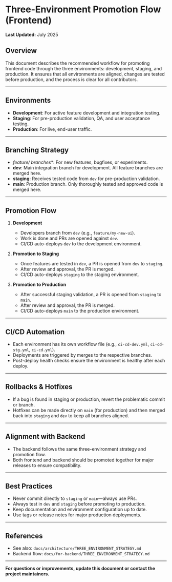 # Three-Environment Promotion Flow (Frontend)

**Last Updated:** July 2025

## Overview

This document describes the recommended workflow for promoting frontend code through the three environments: development, staging, and production. It ensures that all environments are aligned, changes are tested before production, and the process is clear for all contributors.

---

## Environments

- **Development**: For active feature development and integration testing.
- **Staging**: For pre-production validation, QA, and user acceptance testing.
- **Production**: For live, end-user traffic.

---

## Branching Strategy

- **feature/* branches**: For new features, bugfixes, or experiments.
- **dev**: Main integration branch for development. All feature branches are merged here.
- **staging**: Receives tested code from `dev` for pre-production validation.
- **main**: Production branch. Only thoroughly tested and approved code is merged here.

---

## Promotion Flow

1. **Development**
   - Developers branch from `dev` (e.g., `feature/my-new-ui`).
   - Work is done and PRs are opened against `dev`.
   - CI/CD auto-deploys `dev` to the development environment.

2. **Promotion to Staging**
   - Once features are tested in `dev`, a PR is opened from `dev` to `staging`.
   - After review and approval, the PR is merged.
   - CI/CD auto-deploys `staging` to the staging environment.

3. **Promotion to Production**
   - After successful staging validation, a PR is opened from `staging` to `main`.
   - After review and approval, the PR is merged.
   - CI/CD auto-deploys `main` to the production environment.

---

## CI/CD Automation

- Each environment has its own workflow file (e.g., `ci-cd-dev.yml`, `ci-cd-stg.yml`, `ci-cd.yml`).
- Deployments are triggered by merges to the respective branches.
- Post-deploy health checks ensure the environment is healthy after each deploy.

---

## Rollbacks & Hotfixes

- If a bug is found in staging or production, revert the problematic commit or branch.
- Hotfixes can be made directly on `main` (for production) and then merged back into `staging` and `dev` to keep all branches aligned.

---

## Alignment with Backend

- The backend follows the same three-environment strategy and promotion flow.
- Both frontend and backend should be promoted together for major releases to ensure compatibility.

---

## Best Practices

- Never commit directly to `staging` or `main`—always use PRs.
- Always test in `dev` and `staging` before promoting to production.
- Keep documentation and environment configuration up to date.
- Use tags or release notes for major production deployments.

---

## References
- See also: `docs/architecture/THREE_ENVIRONMENT_STRATEGY.md`
- Backend flow: `docs/for-backend/THREE_ENVIRONMENT_STRATEGY.md`

---

**For questions or improvements, update this document or contact the project maintainers.** 